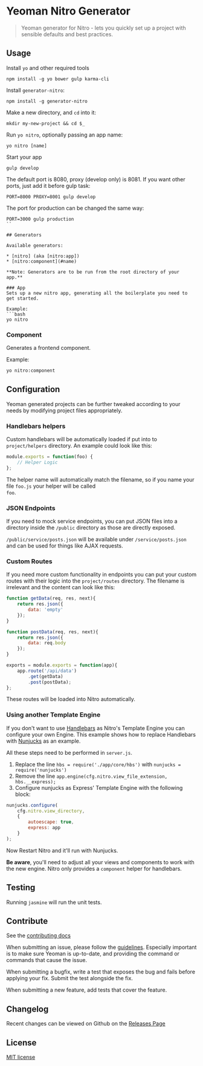 # Yeoman Nitro Generator

> Yeoman generator for Nitro - lets you quickly set up a project with sensible defaults and best practices.

## Usage

Install `yo` and other required tools
```
npm install -g yo bower gulp karma-cli
```

Install `generator-nitro`:
```
npm install -g generator-nitro
```

Make a new directory, and `cd` into it:
```
mkdir my-new-project && cd $_
```

Run `yo nitro`, optionally passing an app name:
```
yo nitro [name]
```

Start your app
```
gulp develop
```
The default port is 8080, proxy (develop only) is 8081.  If you want other ports, just add it before gulp task:
```
PORT=8000 PROXY=8001 gulp develop
```

The port for production can be changed the same way:
```
PORT=3000 gulp production
``

## Generators

Available generators:

* [nitro] (aka [nitro:app])
* [nitro:component](#name)

**Note: Generators are to be run from the root directory of your app.**

### App
Sets up a new nitro app, generating all the boilerplate you need to get started. 

Example:
```bash
yo nitro
```

### Component
Generates a frontend component.

Example:
```bash
yo nitro:component
```

## Configuration
Yeoman generated projects can be further tweaked according to your needs by modifying project files appropriately.

### Handlebars helpers
Custom handlebars will be automatically loaded if put into to `project/helpers` directory. An example could look like 
this:

```js
module.exports = function(foo) {
    // Helper Logic
};
```

The helper name will automatically match the filename, so if you name your file `foo.js` your helper will be called  
`foo`.

### JSON Endpoints
If you need to mock service endpoints, you can put JSON files into a directory inside the `/public` directory as 
those are directly exposed.

`/public/service/posts.json` will be available under `/service/posts.json` and can be used for things like AJAX 
requests.

### Custom Routes
If you need more custom functionality in endpoints you can put your custom routes with their logic into the 
`project/routes` directory. The filename is irrelevant and the content can look like this:

```javascript
function getData(req, res, next){
    return res.json({
        data: 'empty'
    });
}

function postData(req, res, next){
    return res.json({
        data: req.body
    });
}

exports = module.exports = function(app){
    app.route('/api/data')
        .get(getData)
        .post(postData);
};
```

These routes will be loaded into Nitro automatically.

### Using another Template Engine
If you don't want to use [Handlebars](http://handlebarsjs.com/) as Nitro's Template Engine you can configure your own Engine.
This example shows how to replace Handlebars with [Nunjucks](https://mozilla.github.io/nunjucks/) as an example.

All these steps need to be performed in `server.js`.

1. Replace the line `hbs = require('./app/core/hbs')` with `nunjucks = require('nunjucks')`
2. Remove the line `app.engine(cfg.nitro.view_file_extension, hbs.__express);`
3. Configure nunjucks as Express' Template Engine with the following block:
```js
nunjucks.configure(
    cfg.nitro.view_directory,
    {
        autoescape: true,
        express: app
    }
);
```
Now Restart Nitro and it'll run with Nunjucks.

**Be aware**, you'll need to adjust all your views and components to work with the new engine. 
Nitro only provides a `component` helper for handlebars.

## Testing

Running `jasmine` will run the unit tests.

## Contribute

See the [contributing docs](https://github.com/yeoman/yeoman/blob/master/contributing.md)

When submitting an issue, please follow the [guidelines](https://github.com/yeoman/yeoman/blob/master/contributing.md#issue-submission). Especially important is to make sure Yeoman is up-to-date, and providing the command or commands that cause the issue.

When submitting a bugfix, write a test that exposes the bug and fails before applying your fix. Submit the test alongside the fix.

When submitting a new feature, add tests that cover the feature.

## Changelog

Recent changes can be viewed on Github on the [Releases Page](https://github.com/namics/generator-nitro/releases)

## License

[MIT license](http://opensource.org/licenses/MIT)
